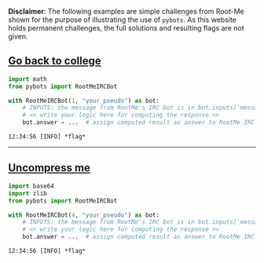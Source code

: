 **Disclaimer**: The following examples are simple challenges from Root-Me shown for the purpose of illustrating the use of `pybots`. As this website holds permanent challenges, the full solutions and resulting flags are not given.


## [Go back to college](https://www.root-me.org/en/Challenges/Programming/Go-back-to-college-147)

```python
import math
from pybots import RootMeIRCBot

with RootMeIRCBot(1, "your_pseudo") as bot:
    # INPUTS: the message from RootMe's IRC bot is in bot.inputs['message']
    # << write your logic here for computing the response >>
    bot.answer = ...  # assign computed result as answer to RootMe IRC bot
```

    12:34:56 [INFO] *flag*


-----


## [Uncompress me](https://www.root-me.org/en/Challenges/Programming/Uncompress-me)

```python
import base64
import zlib
from pybots import RootMeIRCBot

with RootMeIRCBot(4, "your_pseudo") as bot:
    # INPUTS: the message from RootMe's IRC bot is in bot.inputs['message']
    # << write your logic here for computing the response >>
    bot.answer = ...  # assign computed result as answer to RootMe IRC bot
```

    12:34:56 [INFO] *flag*

